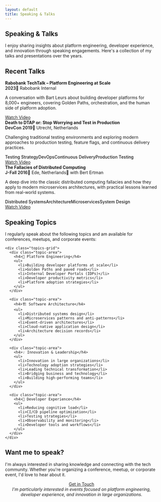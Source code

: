 ```yaml
---
layout: default
title: Speaking & Talks
---
```


<section class="section">
  <h2>Speaking & Talks</h2>
  <div class="card">
    <p>
      I enjoy sharing insights about platform engineering, developer experience, and innovation 
      through speaking engagements. Here's a collection of my talks and presentations over the years.
    </p>
  </div>
</section>

<section class="section">
  <h2>Recent Talks</h2>
  
  <div class="talk-item">
    <div class="card">
      <h3>Rabobank TechTalk – Platform Engineering at Scale</h3>
      <div class="talk-meta">
        <span class="talk-date">2023</span>
        <span class="talk-venue">Rabobank Internal</span>
      </div>
      <p>
        A conversation with Bart Leurs about building developer platforms for 8,000+ engineers, 
        covering Golden Paths, orchestration, and the human side of platform adoption.
      </p>
      <div class="talk-links">
        <a href="https://www.youtube.com/watch?v=womqgkxRG5w" class="btn primary">Watch Video</a>
      </div>
    </div>
  </div>

  <div class="talk-item">
    <div class="card">
      <h3>Death to DTAP or: Stop Worrying and Test in Production</h3>
      <div class="talk-meta">
        <span class="talk-date">DevCon 2019</span>
        <span class="talk-venue">Utrecht, Netherlands</span>
      </div>
      <p>
        Challenging traditional testing environments and exploring modern approaches to 
        production testing, feature flags, and continuous delivery practices.
      </p>
      <div class="talk-topics">
        <span class="topic">Testing Strategy</span>
        <span class="topic">DevOps</span>
        <span class="topic">Continuous Delivery</span>
        <span class="topic">Production Testing</span>
      </div>
      <div class="talk-links">
        <a href="https://www.youtube.com/watch?v=XWDmgy7Kq_E" class="btn primary">Watch Video</a>
      </div>
    </div>
  </div>

  <div class="talk-item">
    <div class="card">
      <h3>The Fallacies of Distributed Computing</h3>
      <div class="talk-meta">
        <span class="talk-date">J-Fall 2016</span>
        <span class="talk-venue">Ede, Netherlands</span>
        <span class="talk-collab">with Bert Ertman</span>
      </div>
      <p>
        A deep dive into the classic distributed computing fallacies and how they apply 
        to modern microservices architectures, with practical lessons learned from real-world systems.
      </p>
      <div class="talk-topics">
        <span class="topic">Distributed Systems</span>
        <span class="topic">Architecture</span>
        <span class="topic">Microservices</span>
        <span class="topic">System Design</span>
      </div>
      <div class="talk-links">
        <a href="https://www.youtube.com/watch?v=p5UVw-04j1I" class="btn primary">Watch Video</a>
      </div>
    </div>
  </div>
</section>

<section class="section">
  <h2>Speaking Topics</h2>
  <div class="card">
    <p>I regularly speak about the following topics and am available for conferences, meetups, and corporate events:</p>
    
    <div class="topics-grid">
      <div class="topic-area">
        <h4>🚀 Platform Engineering</h4>
        <ul>
          <li>Building developer platforms at scale</li>
          <li>Golden Paths and paved roads</li>
          <li>Internal Developer Portals (IDPs)</li>
          <li>Developer productivity metrics</li>
          <li>Platform adoption strategies</li>
        </ul>
      </div>
      
      <div class="topic-area">
        <h4>🏗️ Software Architecture</h4>
        <ul>
          <li>Distributed systems design</li>
          <li>Microservices patterns and anti-patterns</li>
          <li>Event-driven architectures</li>
          <li>Cloud-native application design</li>
          <li>Architecture decision records</li>
        </ul>
      </div>
      
      <div class="topic-area">
        <h4>💡 Innovation & Leadership</h4>
        <ul>
          <li>Innovation in large organizations</li>
          <li>Technology adoption strategies</li>
          <li>Leading technical transformation</li>
          <li>Bridging business and technology</li>
          <li>Building high-performing teams</li>
        </ul>
      </div>
      
      <div class="topic-area">
        <h4>🔧 Developer Experience</h4>
        <ul>
          <li>Reducing cognitive load</li>
          <li>CI/CD pipeline optimization</li>
          <li>Testing strategies</li>
          <li>Observability and monitoring</li>
          <li>Developer tools and workflows</li>
        </ul>
      </div>
    </div>
  </div>
</section>

<section class="section">
  <h2>Want me to speak?</h2>
  <div class="card">
    <p>
      I'm always interested in sharing knowledge and connecting with the tech community. 
      Whether you're organizing a conference, meetup, or corporate event, I'd love to hear about it.
    </p>
    <div class="speaking-cta">
      <a href="{{ '/contact' | relative_url }}" class="btn primary">Get in Touch</a>
      <p class="speaking-note">
        I'm particularly interested in events focused on platform engineering, developer experience, 
        and innovation in large organizations.
      </p>
    </div>
  </div>
</section>

<style>
.talk-item {
  margin-bottom: var(--space-6);
}

.talk-item h3 {
  margin: 0 0 var(--space-2);
  font-size: var(--text-xl);
  color: var(--text);
}

.talk-meta {
  display: flex;
  gap: var(--space-4);
  margin-bottom: var(--space-3);
  font-size: var(--text-sm);
  color: var(--muted);
}

.talk-date {
  font-weight: 600;
}

.talk-venue::before {
  content: "📍 ";
}

.talk-collab::before {
  content: "👥 ";
}

.talk-topics {
  display: flex;
  flex-wrap: wrap;
  gap: var(--space-2);
  margin: var(--space-3) 0;
}

.topic {
  padding: var(--space-1) var(--space-3);
  background: color-mix(in srgb, var(--accent) 10%, transparent);
  color: var(--accent);
  border-radius: 20px;
  font-size: var(--text-xs);
  font-weight: 500;
  border: 1px solid color-mix(in srgb, var(--accent) 20%, transparent);
}

.talk-links {
  margin-top: var(--space-4);
}

.topics-grid {
  display: grid;
  grid-template-columns: repeat(auto-fit, minmax(300px, 1fr));
  gap: var(--space-6);
  margin-top: var(--space-6);
}

.topic-area {
  padding: var(--space-4);
  background: color-mix(in srgb, var(--card) 50%, transparent);
  border: 1px solid var(--border);
  border-radius: 12px;
}

.topic-area h4 {
  margin: 0 0 var(--space-3);
  font-size: var(--text-lg);
  color: var(--text);
}

.topic-area ul {
  margin: 0;
  padding-left: var(--space-4);
}

.topic-area li {
  margin-bottom: var(--space-1);
  color: var(--muted);
}

.speaking-cta {
  text-align: center;
  padding: var(--space-6) 0;
}

.speaking-note {
  margin-top: var(--space-3);
  font-style: italic;
  color: var(--muted);
  font-size: var(--text-sm);
}

@media (max-width: 768px) {
  .talk-meta {
    flex-direction: column;
    gap: var(--space-1);
  }
  
  .topics-grid {
    grid-template-columns: 1fr;
    gap: var(--space-4);
  }
  
  .talk-topics {
    margin: var(--space-2) 0;
  }
}
</style>